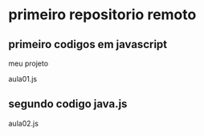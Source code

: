 # primeiro repositorio  remoto

## primeiro codigos em javascript
meu projeto 

aula01.js

## segundo codigo java.js

aula02.js